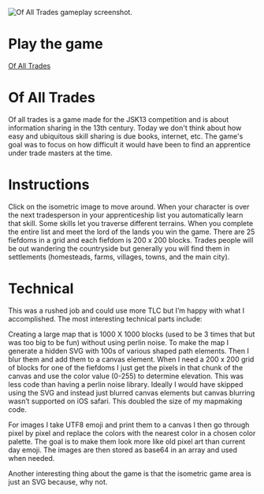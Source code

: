 ![Of All Trades gameplay screenshot.](https://vivianeasley.github.io/of-all-trades/screenshot.png)

# Play the game
[Of All Trades](https://vivianeasley.github.io/of-all-trades/)

# Of All Trades
Of all trades is a game made for the JSK13 competition and is about information sharing in the 13th century. Today we don't think about how easy and ubiquitous skill sharing is due books, internet, etc. The game's goal was to focus on how difficult it would have been to find an apprentice under trade masters at the time.

# Instructions
Click on the isometric image to move around. When your character is over the next tradesperson in your apprenticeship list you automatically learn that skill. Some skills let you traverse different terrains. When you complete the entire list and meet the lord of the lands you win the game. There are 25 fiefdoms in a grid and each fiefdom is 200 x 200 blocks. Trades people will be out wandering the countryside but generally you will find them in settlements (homesteads, farms, villages, towns, and the main city).

# Technical
This was a rushed job and could use more TLC but I’m happy with what I accomplished. The most interesting technical parts include:

Creating a large map that is 1000 X 1000 blocks (used to be 3 times that but was too big to be fun) without using perlin noise. To make the map I generate a hidden SVG with 100s of various shaped path elements. Then I blur them and add them to a canvas element. When I need a 200 x 200 grid of blocks for one of the fiefdoms I just get the pixels in that chunk of the canvas and use the color value (0-255) to determine elevation. This was less code than having a perlin noise library. Ideally I would have skipped using the SVG and instead just blurred canvas elements but canvas blurring wasn’t supported on iOS safari. This doubled the size of my mapmaking code.

For images I take UTF8 emoji and print them to a canvas I then go through pixel by pixel and replace the colors with the nearest color in a chosen color palette. The goal is to make them look more like old pixel art than current day emoji. The images are then stored as base64 in an array and used when needed.

Another interesting thing about the game is that the isometric game area is just an SVG because, why not.

